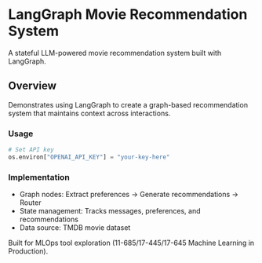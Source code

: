 # LangGraph Movie Recommendation System
A stateful LLM-powered movie recommendation system built with LangGraph.

## Overview
Demonstrates using LangGraph to create a graph-based recommendation system that maintains context across interactions.

### Usage
```python
# Set API key
os.environ["OPENAI_API_KEY"] = "your-key-here"
```
### Implementation

- Graph nodes: Extract preferences → Generate recommendations → Router
- State management: Tracks messages, preferences, and recommendations
- Data source: TMDB movie dataset

Built for MLOps tool exploration (11-685/17-445/17-645 Machine Learning in Production).
